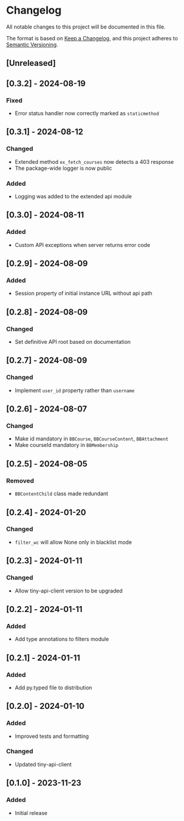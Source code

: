 # Changelog
All notable changes to this project will be documented in this file.

The format is based on [Keep a Changelog](https://keepachangelog.com/en/1.0.0/),
and this project adheres to [Semantic Versioning](https://semver.org/spec/v2.0.0.html).

## [Unreleased]

## [0.3.2] - 2024-08-19

### Fixed
- Error status handler now correctly marked as `staticmethod`

## [0.3.1] - 2024-08-12

### Changed
- Extended method `ex_fetch_courses` now detects a 403 response
- The package-wide logger is now public

### Added
- Logging was added to the extended api module

## [0.3.0] - 2024-08-11

### Added
- Custom API exceptions when server returns error code

## [0.2.9] - 2024-08-09

### Added
- Session property of initial instance URL without api path

## [0.2.8] - 2024-08-09

### Changed
- Set definitive API root based on documentation

## [0.2.7] - 2024-08-09

### Changed
- Implement `user_id` property rather than `username`

## [0.2.6] - 2024-08-07

### Changed
- Make id mandatory in `BBCourse`, `BBCourseContent`, `BBAttachment`
- Make courseId mandatory in `BBMembership`

## [0.2.5] - 2024-08-05

### Removed
- `BBContentChild` class made redundant

## [0.2.4] - 2024-01-20

### Changed
- `filter_wc` will allow None only in blacklist mode

## [0.2.3] - 2024-01-11

### Changed
- Allow tiny-api-client version to be upgraded

## [0.2.2] - 2024-01-11

### Added
- Add type annotations to filters module

## [0.2.1] - 2024-01-11

### Added
- Add py.typed file to distribution

## [0.2.0] - 2024-01-10

### Added
- Improved tests and formatting

### Changed
- Updated tiny-api-client

## [0.1.0] - 2023-11-23

### Added
- Initial release
